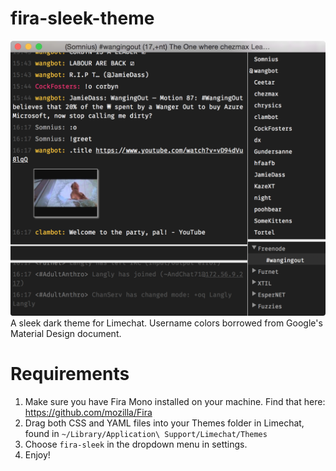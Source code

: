 # fira-sleek-theme
![Fira Sleek Screenshot](screenshot.png?raw=true)
A sleek dark theme for Limechat. Username colors borrowed from Google's Material Design document.
# Requirements
1. Make sure you have Fira Mono installed on your machine. Find that here: https://github.com/mozilla/Fira
2. Drag both CSS and YAML files into your Themes folder in Limechat, found in `~/Library/Application\ Support/Limechat/Themes`
3. Choose `fira-sleek` in the dropdown menu in settings.
4. Enjoy!
